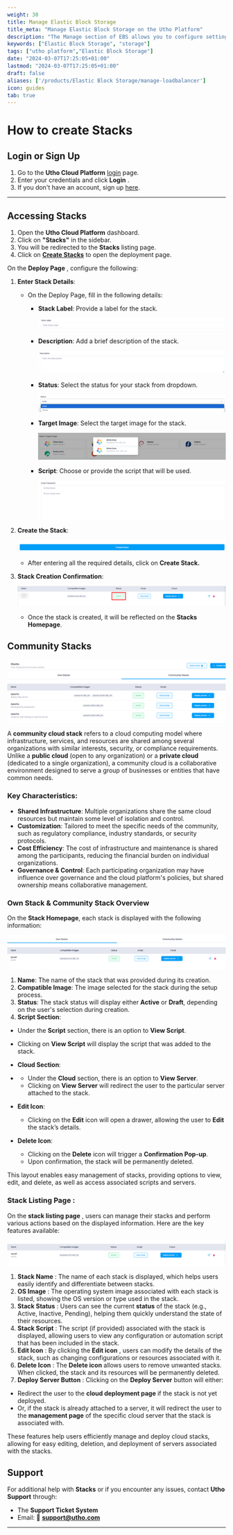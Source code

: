 ```yaml
---
weight: 30
title: Manage Elastic Block Storage
title_meta: "Manage Elastic Block Storage on the Utho Platform"
description: "The Manage section of EBS allows you to configure settings, resize volumes, attach or detach them from instances, and destroy volumes when no longer needed."
keywords: ["Elastic Block Storage", "storage"]
tags: ["utho platform","Elastic Block Storage"]
date: "2024-03-07T17:25:05+01:00"
lastmod: "2024-03-07T17:25:05+01:00"
draft: false 
aliases: ['/products/Elastic Block Storage/manage-loadbalancer']
icon: guides
tab: true
---
```

# **How to create Stacks**

## **Login or Sign Up**

1. Go to the **Utho Cloud Platform** [login](https://console.utho.com/login) page.
2. Enter your credentials and click  **Login** .
3. If you don't have an account, sign up [here](https://console.utho.com/signup).

---

## **Accessing Stacks**

1. Open the **Utho Cloud Platform** dashboard.
2. Click on **"Stacks"** in the sidebar.
3. You will be redirected to the **Stacks** listing page.
4. Click on **[Create Stacks](https://console.utho.com/Stacks/deploy ".")** to open the deployment page.

On the  **Deploy Page** , configure the following:

1. **Enter Stack Details**:

   - On the Deploy Page, fill in the following details:
     - **Stack Label**: Provide a label for the stack.

       ![1744097560563](image/index/1744097560563.png)
     - **Description**: Add a brief description of the stack.

       ![1744097572855](image/index/1744097572855.png)
     - **Status**: Select the status for your stack from dropdown.

       ![1744097743772](image/index/1744097743772.png)
     - **Target Image**: Select the target image for the stack.

       ![1744097766861](image/index/1744097766861.png)
     - **Script**: Choose or provide the script that will be used.

       ![1744097791100](image/index/1744097791100.png)
2. **Create the Stack**:

   ![1744097927677](image/index/1744097927677.png)

   - After entering all the required details, click on **Create Stack.**
3. **Stack Creation Confirmation**:

   ![1744098013830](image/index/1744098013830.png)

   - Once the stack is created, it will be reflected on the **Stacks Homepage**.

## Community Stacks

![1744101727914](image/index/1744101727914.png)

A **community cloud stack** refers to a cloud computing model where infrastructure, services, and resources are shared among several organizations with similar interests, security, or compliance requirements. Unlike a **public cloud** (open to any organization) or a **private cloud** (dedicated to a single organization), a community cloud is a collaborative environment designed to serve a group of businesses or entities that have common needs.

### Key Characteristics:

- **Shared Infrastructure**: Multiple organizations share the same cloud resources but maintain some level of isolation and control.
- **Customization**: Tailored to meet the specific needs of the community, such as regulatory compliance, industry standards, or security protocols.
- **Cost Efficiency**: The cost of infrastructure and maintenance is shared among the participants, reducing the financial burden on individual organizations.
- **Governance & Control**: Each participating organization may have influence over governance and the cloud platform's policies, but shared ownership means collaborative management.

### Own Stack & Community Stack Overview

On the **Stack Homepage**, each stack is displayed with the following information:

![1744101762928](image/index/1744101762928.png)

1. **Name**: The name of the stack that was provided during its creation.
2. **Compatible Image**: The image selected for the stack during the setup process.
3. **Status**: The stack status will display either **Active** or **Draft**, depending on the user's selection during creation.
4. **Script Section**:

- Under the **Script** section, there is an option to **View Script**.
- Clicking on **View Script** will display the script that was added to the stack.
- **Cloud Section**:
- - Under the **Cloud** section, there is an option to **View Server**.
  - Clicking on **View Server** will redirect the user to the particular server attached to the stack.
- **Edit Icon**:

  - Clicking on the **Edit** icon will open a drawer, allowing the user to **Edit** the stack’s details.
- **Delete Icon**:

  - Clicking on the **Delete** icon will trigger a **Confirmation Pop-up**.
  - Upon confirmation, the stack will be permanently deleted.

This layout enables easy management of stacks, providing options to view, edit, and delete, as well as access associated scripts and servers.

### **Stack Listing Page :**

On the  **stack listing page** , users can manage their stacks and perform various actions based on the displayed information. Here are the key features available:

![1744097471093](image/index/1744097471093.png)

1. **Stack Name** : The name of each stack is displayed, which helps users easily identify and differentiate between stacks.
2. **OS Image** : The operating system image associated with each stack is listed, showing the OS version or type used in the stack.
3. **Stack Status** : Users can see the current **status** of the stack (e.g., Active, Inactive, Pending), helping them quickly understand the state of their resources.
4. **Stack Script** : The script (if provided) associated with the stack is displayed, allowing users to view any configuration or automation script that has been included in the stack.
5. **Edit Icon** : By clicking the  **Edit icon** , users can modify the details of the stack, such as changing configurations or resources associated with it.
6. **Delete Icon** : The **Delete icon** allows users to remove unwanted stacks. When clicked, the stack and its resources will be permanently deleted.
7. **Deploy Server Button** : Clicking on the **Deploy Server** button will either:

* Redirect the user to the **cloud deployment page** if the stack is not yet deployed.
* Or, if the stack is already attached to a server, it will redirect the user to the **management page** of the specific cloud server that the stack is associated with.

These features help users efficiently manage and deploy cloud stacks, allowing for easy editing, deletion, and deployment of servers associated with the stacks.

## Support

For additional help with **Stacks** or if you encounter any issues, contact **Utho Support** through:

- The **Support Ticket System**
- Email: 📩 **[support@utho.com](support@utho.com)**

---
